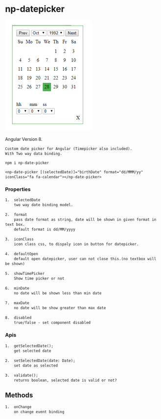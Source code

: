 # np-datepicker

![image login](https://github.com/NilavPatel/np-date-picker/blob/master/src/assets/images/image1.PNG)

Angular Version 8.

````
Custom date picker for Angular (Timepicker also included).
With Two way data binding.
````

````
npm i np-date-picker
````

````
<np-date-picker [(selectedDate)]="birthDate" format="dd/MMM/yy" iconClass="fa fa-calendar"></np-date-picker>
````

### Properties
````
1.  selectedDate
    two way date binding model.

2.  format
    pass date format as string, date will be shown in given format in text box.
    default format is dd/MM/yyyy

3.  iconClass
    icon class css, to dispaly icon in button for datepicker.

4.  defaultOpen
    default open datepicker, user can not close this.(no textbox will be shown)

5.  showTimePicker
    Show time picker or not

6.  minDate
    no date will be shown less than min date

7.  maxDate
    no date will be show greater than max date

8.  disabled
    true/false - set component disabled
````

### Apis
````
1.  getSelectedDate();
    get selected date

2.  setSelectedDate(date: Date);
    set date as selected

3.  validate();
    returns boolean, selected date is valid or not?
````

## Methods
````
1.  onChange
    on change event binding
````